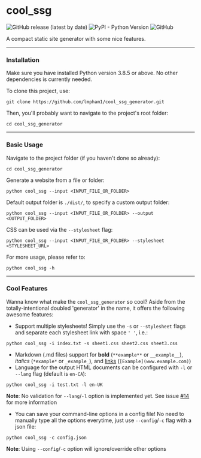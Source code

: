 
# cool_ssg

![GitHub release (latest by date)](https://img.shields.io/github/v/release/lmpham1/cool_ssg_generator)
![PyPI - Python Version](https://img.shields.io/pypi/pyversions/cool-ssg-lmpham1)
![GitHub](https://img.shields.io/github/license/lmpham1/cool_ssg_generator)

A compact static site generator with some nice features.

***

### Installation
Make sure you have installed Python version 3.8.5 or above. No other dependencies is currently needed.

To clone this project, use:
```console
git clone https://github.com/lmpham1/cool_ssg_generator.git
```
Then, you'll probably want to navigate to the project's root folder:
```console
cd cool_ssg_generator
```
---

### Basic Usage
Navigate to the project folder (if you haven't done so already):
```console
cd cool_ssg_generator
```
Generate a website from a file or folder:
```console
python cool_ssg --input <INPUT_FILE_OR_FOLDER>
```
Default output folder is `./dist/`, to specify a custom output folder:
```console
python cool_ssg --input <INPUT_FILE_OR_FOLDER> --output <OUTPUT_FOLDER>
```
CSS can be used via the `--stylesheet` flag:
```console
python cool_ssg --input <INPUT_FILE_OR_FOLDER> --stylesheet <STYLESHEET_URL>
```
For more usage, please refer to:
```console
python cool_ssg -h
```
---

### Cool Features
Wanna know what make the `cool_ssg_generator` so cool? Aside from the totally-intentional doubled 'generator' in the name, it offers the following awesome features:
* Support multiple stylesheets! Simply use the `-s` or `--stylesheet` flags and separate each stylesheet link with space `' '`, i.e.:
```console
python cool_ssg -i index.txt -s sheet1.css sheet2.css sheet3.css
```
* Markdown (.md files) support for **bold** (`**example**` or `__example__`), *italics* (`*example*` or `_example_`), and [links](https://github.com/lmpham1/cool_ssg_generator) (`[Example](www.example.com)`)
* Language for the output HTML documents can be configured with `-l` or `--lang` flag (default is `en-CA`):
```
python cool_ssg -i test.txt -l en-UK
```
**Note**: No validation for `--lang`/`-l` option is implemented yet. See issue [#14](https://github.com/lmpham1/cool_ssg_generator/issues/14) for more information
* You can save your command-line options in a config file! No need to manually type all the options everytime, just use `--config`/`-c` flag with a json file:
```
python cool_ssg -c config.json
```
**Note**: Using `--config`/`-c` option will ignore/override other options
